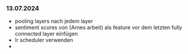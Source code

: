 ### 13.07.2024

- pooling layers nach jedem layer
- sentiment scores von (Arnes arbeit) als feature vor dem letzten fully connected layer einfügen
- lr scheduler verwenden
- 
